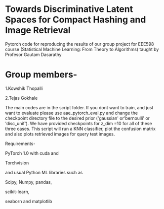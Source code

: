  

# Towards Discriminative Latent Spaces for Compact Hashing and Image Retrieval
Pytorch code for reproducing the results of our group project for EEE598 course (Statistical Machine Learning: From Theory to Algorithms) taught by Profesor Gautam Dasarathy
 
# Group members-

1.Kowshik Thopalli 

2.Tejas Gokhale

The main codes are in the script folder. If you dont want to train, and just want to evaluate please use aae_pytorch_eval.py and change the checkpoint directory file to the desired prior ('gaussian' or'bernoulli' or 'disc_unif').
We have provided checkpoints for z_dim =10 for all of these three cases.
This script will run a KNN classifier, plot the confusion matrix and also plots retrieved images for query test images.



Requirements- 

PyTorch 1.0  with cuda and 

Torchvision

and usual Python ML libraries such as  

Scipy, Numpy, pandas,

scikit-learn, 

seaborn and matplotlib


